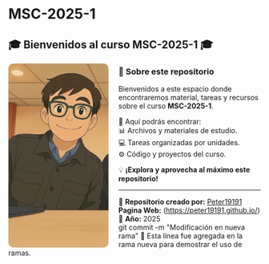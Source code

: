 # MSC-2025-1  

## 🎓 Bienvenidos al curso **MSC-2025-1** 🎓  

<div align="left">
  <img src="https://raw.githubusercontent.com/Peter19191/MSC-2025-1/main/471be748-ca46-4d68-9cbf-d7cc1a369c3e.jfif" width="200" style="border-radius: 10px; margin-right: 20px;" align="left">
</div>  

### 🔬 Sobre este repositorio  
Bienvenidos a este espacio donde encontraremos material, tareas y recursos sobre el curso **MSC-2025-1**.  

📌 Aquí podrás encontrar:  
📊 Archivos y materiales de estudio.  
💻 Tareas organizadas por unidades.  
⚙️ Código y proyectos del curso.  

💡 **¡Explora y aprovecha al máximo este repositorio!**  

---

🔗 **Repositorio creado por:** [Peter19191](https://github.com/Peter19191)  
**Pagina Web:** (https://peter19191.github.io/) 
📅 **Año:** 2025  
git commit -m "Modificación en nueva rama"
🔧 Esta línea fue agregada en la rama nueva para demostrar el uso de ramas.
